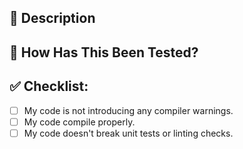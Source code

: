 <!--- Provide a general summary of your changes in the Title above -->

## 📝 Description

<!--- Describe your changes -->

## 🚨 How Has This Been Tested?

<!--- Please describe how you tested your changes. -->
<!--- Include details like browsers and remember to -->
<!--- see how your change affects other areas. -->
<!--- Add screenshots or screen recording if appropriate. -->

## ✅ Checklist:

<!--- Go over all the following points, and put an `x` in all the boxes that apply. -->
<!--- If you're unsure about any of these, don't hesitate to ask. We're here to help! -->

- [ ] My code is not introducing any compiler warnings.
- [ ] My code compile properly.
- [ ] My code doesn't break unit tests or linting checks.
